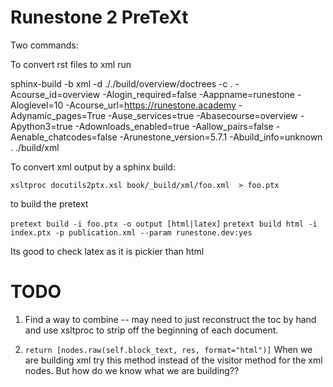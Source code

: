 # Runestone 2 PreTeXt

Two commands:

To convert rst files to xml run

sphinx-build -b xml -d ././build/overview/doctrees -c . -Acourse_id=overview -Alogin_required=false -Aappname=runestone -Aloglevel=10 -Acourse_url=https://runestone.academy -Adynamic_pages=True -Ause_services=true -Abasecourse=overview -Apython3=true -Adownloads_enabled=true -Aallow_pairs=false -Aenable_chatcodes=false -Arunestone_version=5.7.1 -Abuild_info=unknown . ./build/xml

To convert xml output by a sphinx build:

`xsltproc docutils2ptx.xsl book/_build/xml/foo.xml  > foo.ptx`

to build the pretext

`pretext build -i foo.ptx -o output [html|latex]`
`pretext build html -i index.ptx -p publication.xml --param runestone.dev:yes`

Its good to check latex as it is pickier than html


# TODO
1. Find a way to combine -- may need to just reconstruct the toc by hand and use xsltproc to strip off the beginning of each document.

2. `return [nodes.raw(self.block_text, res, format="html")]` When we are building xml try this method instead of the visitor method for the xml nodes.
But how do we know what we are building??
